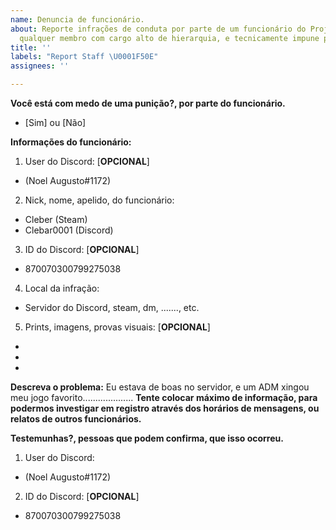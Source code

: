 ```yaml
---
name: Denuncia de funcionário.
about: Reporte infrações de conduta por parte de um funcionário do Projeto, ou seja,
  qualquer membro com cargo alto de hierarquia, e tecnicamente impune por meios padrões.
title: ''
labels: "Report Staff \U0001F50E"
assignees: ''

---
```


**Você está com medo de uma punição?, por parte do funcionário.**
- [Sim] ou [Não]

**Informações do funcionário:**
1. User do Discord: [**OPCIONAL**]
- (Noel Augusto#1172)

2. Nick, nome, apelido, do funcionário:
- Cleber (Steam)
- Clebar0001 (Discord)

3. ID do Discord: [**OPCIONAL**]
- 870070300799275038

4. Local da infração: 
- Servidor do Discord, steam, dm, ......., etc.
5. Prints, imagens, provas visuais: [**OPCIONAL**]
-
-
-

**Descreva o problema:**
Eu estava de boas no servidor, e um ADM xingou meu jogo favorito.................... **Tente colocar máximo de informação, para podermos investigar em registro através dos horários de mensagens, ou relatos de outros funcionários.**

**Testemunhas?, pessoas que podem confirma, que isso ocorreu.**
1. User do Discord:
- (Noel Augusto#1172)
2. ID do Discord: [**OPCIONAL**]
- 870070300799275038
